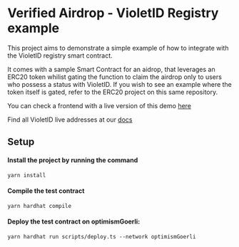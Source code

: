 # Verified Airdrop - VioletID Registry example

This project aims to demonstrate a simple example of how to integrate with the VioletID registry smart contract.

It comes with a sample Smart Contract for an aidrop, that leverages an ERC20 token whilist gating the function to claim the airdrop only to users who possess a status with VioletID.
If you wish to see an example where the token itself is gated, refer to the ERC20 project on this same repository.

You can check a frontend with a live version of this demo [here](http://verified-airdrop.violet.co)

Find all VioletID live addresses at our [docs](https://docs.violet.co)


## Setup

#### Install the project by running the command

```shell
yarn install
```

#### Compile the test contract

```shell
yarn hardhat compile
```

#### Deploy the test contract on optimismGoerli:

```shell
yarn hardhat run scripts/deploy.ts --network optimismGoerli
```
